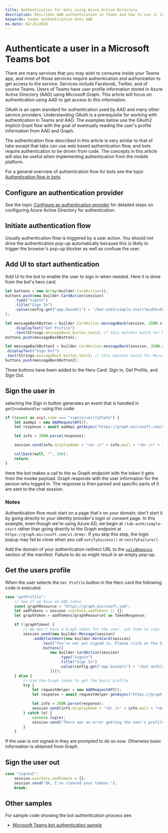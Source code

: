 ```yaml
---
title: Authentication for bots using Azure Active Directory
description: Describes AAD authentication in Teams and how to use it in your bots
keywords: teams authentication bots AAD
ms.date: 02/28/2018
---
```

# Authenticate a user in a Microsoft Teams bot

There are many services that you may wish to consume inside your Teams app, and most of those services require authentication and authorization to get access to the service. Services include Facebook, Twitter, and of course Teams. Users of Teams have user profile information stored in Azure Active Directory (AAD) using Microsoft Graph. This article will focus on authentication using AAD to get access to this information.

OAuth is an open standard for authentication used by AAD and many other service providers. Understanding OAuth is a prerequisite for working with authentication in Teams and AAD. The examples below use the OAuth2 Implicit Grant flow with the goal of eventually reading the user's profile information from AAD and Graph.

The authentication flow described in this article is very similar to that of tabs except that tabs can use web based authentication flow, and bots require authentication to be driven from code. The concepts in this article will also be useful when implementing authentication from the mobile platform.

For a general overview of authentication flow for bots see the topic [Authentication flow in bots](~/concepts/authentication/auth-flow-bot).

## Configure an authentication provider

See the topic [Configure an authentication provider](~/concepts/authentication/auth-configure) for detailed steps on configuring Azure Active Directory for authentication.

## Initiate authentication flow

Usually authentication flow is triggered by a user action. You should not drive the authentication pop-up automatically because this is likely to trigger the browser's pop-up blocker as well as confuse the user.

## Add UI to start authentication

Add UI to the bot to enable the user to sign in when needed. Here it is done from the bot's hero card.

```TypeScript
let buttons = new Array<builder.CardAction>();
buttons.push(new builder.CardAction(session)
    .type("signin")
    .title("Sign In")
    .value(config.get("app.baseUri") + "/bot-auth/simple-start?width=5000&height=5000"),
);

let messageBackButton = builder.CardAction.messageBack(session, JSON.stringify({ action: "getProfile" }), "Get Profile")
    .displayText("Get Profile")
    .text(Strings.messageBack_button_text); // this matches match for MessageBackReceiverDialog
buttons.push(messageBackButton);

let messageBackButton2 = builder.CardAction.messageBack(session, JSON.stringify({ action: "signout" }), "Sign Out")
.displayText("Sign Out")
.text(Strings.messageBack_button_text); // this matches match for MessageBackReceiverDialog
buttons.push(messageBackButton2);

```

Three buttons have been added to the Hero Card: Sign in, Get Profile, and Sign Out.

## Sign the user in

selecting the Sign in button generates an event that is handled in `getInvokeHandler` using this code:

```TypeScript
if ((event as any).name === "signin/verifyState") {
    let aadApi = new AADRequestAPI();
    let response = await aadApi.getAsync("https://graph.microsoft.com/v1.0/me/", { Authorization: " Bearer " + (event as any).value.state.accessToken }, null);

    let info = JSON.parse(response);

    session.send(info.displayName + "<br />" + info.mail + "<br />" + info.officeLocation);

    callback(null, "", 200);
    return;
}
```

Here the bot makes a call to the `me` Graph endpoint with the token it gets from the invoke payload. Graph responds with the user information for the person who logged in. The response is then parsed and specific parts of it are sent to the chat session.

### Notes

Authentication flow must start on a page that's on your domain; don't start it by going directly to your identity provider's login or consent page. In this example, even though we're using Azure AD, we begin at `/tab-auth/simple-start` rather than going directly to the Graph endpoint at `https://graph.microsoft.com/v1.0/me/`. If you skip this step, the login popup may fail to close when you call `notifySuccess()` or `notifyFailure()`.

Add the domain of your authentication redirect URL to the [`validDomains`](~/resources/schema/manifest-schema#validdomains) section of the manifest. Failure to do so might result in an empty pop-up.

## Get the users profile

When the user selects the `Get Profile` button in the Hero card the following code is executed.

```TypeScript
case "getProfile":
    // See if we have an AAD token
    const graphResource = "https://graph.microsoft.com";
    let aadTokens = session.userData.aadTokens || {};
    let graphToken = aadTokens[graphResource] as TokenResponse;

    if (!graphToken) {
        // We don't have a Graph token for the user, ask them to sign in
        session.send(new builder.Message(session)
            .addAttachment(new builder.HeroCard(session)
                .text("You're not yet signed in. Please click on the Sign In button to log in.")
                .buttons([
                    new builder.CardAction(session)
                        .type("signin")
                        .title("Sign In")
                        .value(config.get("app.baseUri") + "/bot-auth/simple-start?width=5000&height=5000"),
                    ])));
    } else {
        // Use the Graph token to get the basic profile
        try {
            let requestHelper = new AADRequestAPI();
            let response = await requestHelper.getAsync("https://graph.microsoft.com/v1.0/me/", { Authorization: "Bearer " + graphToken.access_token }, null);

            let info = JSON.parse(response);
            session.send(info.displayName + "<br />" + info.mail + "<br />" + info.officeLocation);
        } catch (e) {
            console.log(e);
            session.send("There was an error getting the user's profile.");
        }
    }
```

If the user is not signed in they are prompted to do so now.  Otherwise basic information is obtained from Graph.

## Sign the user out

```TypeScript
case "signout":
    session.userData.aadTokens = {};
    session.send("Ok, I've cleared your tokens.");
    break;
```

## Other samples

For sample code showing the bot authentication process see:

* [Microsoft Teams bot authentication sample](https://github.com/OfficeDev/microsoft-teams-sample-auth-node)
